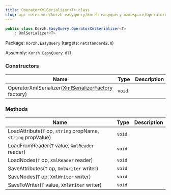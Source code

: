 ```yaml
---
title: OperatorXmlSerializer<T> class
slug: api-reference/korzh-easyquery/korzh-easyquery-namespace/operatorxmlserializer-t--class
---
```



```csharp
public class Korzh.EasyQuery.OperatorXmlSerializer<T>
    : XmlSerializer<T>

```
Package: `Korzh.EasyQuery` (targets: `netstandard2.0`)

Assembly: `Korzh.EasyQuery.dll`

### Constructors

| Name | Type | Description | 
| --- | --- | --- | 
| OperatorXmlSerializer([XmlSerializerFactory](/api-reference/korzh-easyquery/korzh-easyquery-namespace/xmlserializerfactory-class) factory) | `void` |  | 


### Methods

| Name | Type | Description | 
| --- | --- | --- | 
| LoadAttribute(`T` op, `string` propName, `string` propValue) | `void` |  | 
| LoadFromReader(`T` value, `XmlReader` reader) | `void` |  | 
| LoadNodes(`T` op, `XmlReader` reader) | `void` |  | 
| SaveAttributes(`T` op, `XmlWriter` writer) | `void` |  | 
| SaveNodes(`T` op, `XmlWriter` writer) | `void` |  | 
| SaveToWriter(`T` value, `XmlWriter` writer) | `void` |  |